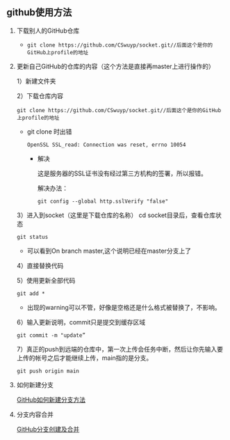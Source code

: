 ## github使用方法

1. 下载别人的GitHub仓库

   - ```
     git clone https://github.com/CSwuyp/socket.git//后面这个是你的GitHub上profile的地址
     ```

2. 更新自己GitHub的仓库的内容（这个方法是直接再master上进行操作的）

   1）新建文件夹

   2）下载仓库内容

   ```
   git clone https://github.com/CSwuyp/socket.git//后面这个是你的GitHub上profile的地址
   ```

   - git clone 时出错

     ```
     OpenSSL SSL_read: Connection was reset, errno 10054
     ```

     - 解决

       这是服务器的SSL证书没有经过第三方机构的签署，所以报错。

       解决办法：

       ```
       git config --global http.sslVerify "false"
       ```

   3）进入到socket（这里是下载仓库的名称） cd socket目录后，查看仓库状态

   ```
   git status
   ```

   - 可以看到On branch master,这个说明已经在master分支上了

   4）直接替换代码

   5）使用更新全部代码

   ```
   git add *
   ```

   - 出现的warning可以不管，好像是空格还是什么格式被替换了，不影响。

   6）输入更新说明，commit只是提交到缓存区域

   ```
   git commit -m "update”
   ```

   7）真正的push到远端的仓库中，第一次上传会任务中断，然后让你先输入要上传的帐号之后才能继续上传，main指的是分支。

   ```
   git push origin main
   ```

3. 如何新建分支

   [GitHub如何新建分支方法](https://jingyan.baidu.com/article/a501d80cc92cf1ad630f5efe.html)

4. 分支内容合并

   [GitHub分支创建及合并](https://blog.csdn.net/qq_30607843/article/details/84404000?ops_request_misc=%257B%2522request%255Fid%2522%253A%2522161629120816780271593781%2522%252C%2522scm%2522%253A%252220140713.130102334.pc%255Fall.%2522%257D&request_id=161629120816780271593781&biz_id=0&utm_medium=distribute.pc_search_result.none-task-blog-2~all~first_rank_v2~rank_v29-2-84404000.first_rank_v2_pc_rank_v29&utm_term=github%E5%A6%82%E4%BD%95%E4%B8%8A%E4%BC%A0%E5%90%88%E5%B9%B6)




